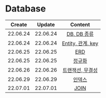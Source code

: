 # Database
|Create|Update|Content|
|:-:|:-:|:-:|
|22.06.24|22.06.24|[DB, DB 종류](./database.md)
|22.06.24|22.06.24|[Entity, 관계, key](./relation%2Ckey.md)
|22.06.25|22.06.25|[ERD](./erd.md)
|22.06.25|22.06.25|[정규화](./normalization.md)
|22.06.26|22.06.26|[트랜잭션, 무결성](./transaction.md)
|22.06.29|22.06.29|[인덱스](./index.md)
|22.07.01|22.07.01|[JOIN](./join.md)
